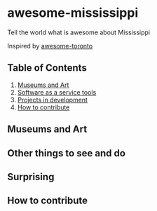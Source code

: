 # awesome-mississippi
Tell the world what is awesome about Mississippi

Inspired by [awesome-toronto](https://github.com/rodolfobandeira/awesome-toronto)

## Table of Contents

  1. [Museums and Art](#museums-and-art)
  2. [Software as a service tools](#software-as-a-service)
  3. [Projects in development](#projects-to-keep-an-eye-on-ie-projects-in-development)
  4. [How to contribute](#how-to-contribute)


## Museums and Art

## Other things to see and do

## Surprising 

## How to contribute
